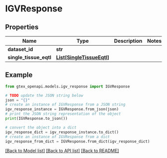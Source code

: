# IGVResponse


## Properties

Name | Type | Description | Notes
------------ | ------------- | ------------- | -------------
**dataset_id** | **str** |  | 
**single_tissue_eqtl** | [**List[SingleTissueEqtl]**](SingleTissueEqtl.md) |  | 

## Example

```python
from gtex_openapi.models.igv_response import IGVResponse

# TODO update the JSON string below
json = "{}"
# create an instance of IGVResponse from a JSON string
igv_response_instance = IGVResponse.from_json(json)
# print the JSON string representation of the object
print(IGVResponse.to_json())

# convert the object into a dict
igv_response_dict = igv_response_instance.to_dict()
# create an instance of IGVResponse from a dict
igv_response_from_dict = IGVResponse.from_dict(igv_response_dict)
```
[[Back to Model list]](../README.md#documentation-for-models) [[Back to API list]](../README.md#documentation-for-api-endpoints) [[Back to README]](../README.md)


